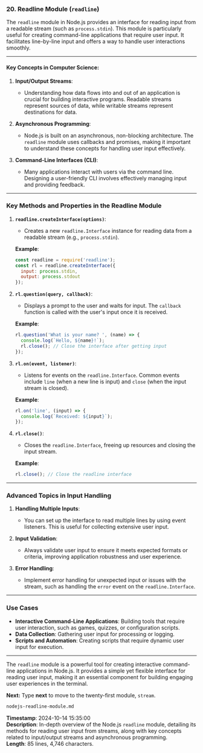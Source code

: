 ### 20. **Readline Module** (`readline`)

The `readline` module in Node.js provides an interface for reading input from a readable stream (such as `process.stdin`). This module is particularly useful for creating command-line applications that require user input. It facilitates line-by-line input and offers a way to handle user interactions smoothly.

---

#### Key Concepts in Computer Science:

1. **Input/Output Streams**:
   - Understanding how data flows into and out of an application is crucial for building interactive programs. Readable streams represent sources of data, while writable streams represent destinations for data.

2. **Asynchronous Programming**:
   - Node.js is built on an asynchronous, non-blocking architecture. The `readline` module uses callbacks and promises, making it important to understand these concepts for handling user input effectively.

3. **Command-Line Interfaces (CLI)**:
   - Many applications interact with users via the command line. Designing a user-friendly CLI involves effectively managing input and providing feedback.

---

### **Key Methods and Properties in the Readline Module**

1. **`readline.createInterface(options)`**:
   - Creates a new `readline.Interface` instance for reading data from a readable stream (e.g., `process.stdin`).

   **Example**:
   ```javascript
   const readline = require('readline');
   const rl = readline.createInterface({
     input: process.stdin,
     output: process.stdout
   });
   ```

2. **`rl.question(query, callback)`**:
   - Displays a prompt to the user and waits for input. The `callback` function is called with the user's input once it is received.

   **Example**:
   ```javascript
   rl.question('What is your name? ', (name) => {
     console.log(`Hello, ${name}!`);
     rl.close(); // Close the interface after getting input
   });
   ```

3. **`rl.on(event, listener)`**:
   - Listens for events on the `readline.Interface`. Common events include `line` (when a new line is input) and `close` (when the input stream is closed).

   **Example**:
   ```javascript
   rl.on('line', (input) => {
     console.log(`Received: ${input}`);
   });
   ```

4. **`rl.close()`**:
   - Closes the `readline.Interface`, freeing up resources and closing the input stream.

   **Example**:
   ```javascript
   rl.close(); // Close the readline interface
   ```

---

### **Advanced Topics in Input Handling**

1. **Handling Multiple Inputs**:
   - You can set up the interface to read multiple lines by using event listeners. This is useful for collecting extensive user input.

2. **Input Validation**:
   - Always validate user input to ensure it meets expected formats or criteria, improving application robustness and user experience.

3. **Error Handling**:
   - Implement error handling for unexpected input or issues with the stream, such as handling the `error` event on the `readline.Interface`.

---

### **Use Cases**
- **Interactive Command-Line Applications**: Building tools that require user interaction, such as games, quizzes, or configuration scripts.
- **Data Collection**: Gathering user input for processing or logging.
- **Scripts and Automation**: Creating scripts that require dynamic user input for execution.

---

The `readline` module is a powerful tool for creating interactive command-line applications in Node.js. It provides a simple yet flexible interface for reading user input, making it an essential component for building engaging user experiences in the terminal.

**Next:** Type **next** to move to the twenty-first module, `stream`.

```md
nodejs-readline-module.md
```

**Timestamp**: 2024-10-14 15:35:00  
**Description**: In-depth overview of the Node.js `readline` module, detailing its methods for reading user input from streams, along with key concepts related to input/output streams and asynchronous programming.  
**Length**: 85 lines, 4,746 characters.
